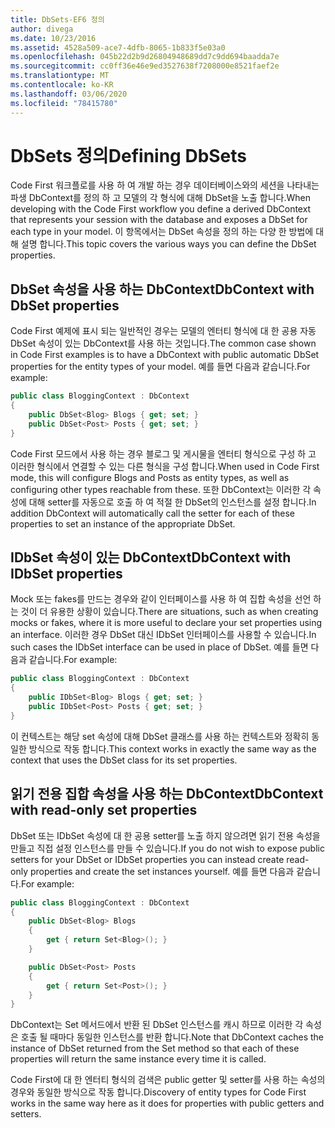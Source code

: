 ```yaml
---
title: DbSets-EF6 정의
author: divega
ms.date: 10/23/2016
ms.assetid: 4528a509-ace7-4dfb-8065-1b833f5e03a0
ms.openlocfilehash: 045b22d2b9d26804948689dd7c9dd694baadda7e
ms.sourcegitcommit: cc0ff36e46e9ed3527638f7208000e8521faef2e
ms.translationtype: MT
ms.contentlocale: ko-KR
ms.lasthandoff: 03/06/2020
ms.locfileid: "78415780"
---
```

# <a name="defining-dbsets"></a><span data-ttu-id="72695-102">DbSets 정의</span><span class="sxs-lookup"><span data-stu-id="72695-102">Defining DbSets</span></span>
<span data-ttu-id="72695-103">Code First 워크플로를 사용 하 여 개발 하는 경우 데이터베이스와의 세션을 나타내는 파생 DbContext를 정의 하 고 모델의 각 형식에 대해 DbSet을 노출 합니다.</span><span class="sxs-lookup"><span data-stu-id="72695-103">When developing with the Code First workflow you define a derived DbContext that represents your session with the database and exposes a DbSet for each type in your model.</span></span> <span data-ttu-id="72695-104">이 항목에서는 DbSet 속성을 정의 하는 다양 한 방법에 대해 설명 합니다.</span><span class="sxs-lookup"><span data-stu-id="72695-104">This topic covers the various ways you can define the DbSet properties.</span></span>  

## <a name="dbcontext-with-dbset-properties"></a><span data-ttu-id="72695-105">DbSet 속성을 사용 하는 DbContext</span><span class="sxs-lookup"><span data-stu-id="72695-105">DbContext with DbSet properties</span></span>  

<span data-ttu-id="72695-106">Code First 예제에 표시 되는 일반적인 경우는 모델의 엔터티 형식에 대 한 공용 자동 DbSet 속성이 있는 DbContext를 사용 하는 것입니다.</span><span class="sxs-lookup"><span data-stu-id="72695-106">The common case shown in Code First examples is to have a DbContext with public automatic DbSet properties for the entity types of your model.</span></span> <span data-ttu-id="72695-107">예를 들면 다음과 같습니다.</span><span class="sxs-lookup"><span data-stu-id="72695-107">For example:</span></span>  

``` csharp
public class BloggingContext : DbContext
{
    public DbSet<Blog> Blogs { get; set; }
    public DbSet<Post> Posts { get; set; }
}
```  

<span data-ttu-id="72695-108">Code First 모드에서 사용 하는 경우 블로그 및 게시물을 엔터티 형식으로 구성 하 고 이러한 형식에서 연결할 수 있는 다른 형식을 구성 합니다.</span><span class="sxs-lookup"><span data-stu-id="72695-108">When used in Code First mode, this will configure Blogs and Posts as entity types, as well as configuring other types reachable from these.</span></span> <span data-ttu-id="72695-109">또한 DbContext는 이러한 각 속성에 대해 setter를 자동으로 호출 하 여 적절 한 DbSet의 인스턴스를 설정 합니다.</span><span class="sxs-lookup"><span data-stu-id="72695-109">In addition DbContext will automatically call the setter for each of these properties to set an instance of the appropriate DbSet.</span></span>  

## <a name="dbcontext-with-idbset-properties"></a><span data-ttu-id="72695-110">IDbSet 속성이 있는 DbContext</span><span class="sxs-lookup"><span data-stu-id="72695-110">DbContext with IDbSet properties</span></span>  

<span data-ttu-id="72695-111">Mock 또는 fakes를 만드는 경우와 같이 인터페이스를 사용 하 여 집합 속성을 선언 하는 것이 더 유용한 상황이 있습니다.</span><span class="sxs-lookup"><span data-stu-id="72695-111">There are situations, such as when creating mocks or fakes, where it is more useful to declare your set properties using an interface.</span></span> <span data-ttu-id="72695-112">이러한 경우 DbSet 대신 IDbSet 인터페이스를 사용할 수 있습니다.</span><span class="sxs-lookup"><span data-stu-id="72695-112">In such cases the IDbSet interface can be used in place of DbSet.</span></span> <span data-ttu-id="72695-113">예를 들면 다음과 같습니다.</span><span class="sxs-lookup"><span data-stu-id="72695-113">For example:</span></span>  

``` csharp
public class BloggingContext : DbContext
{
    public IDbSet<Blog> Blogs { get; set; }
    public IDbSet<Post> Posts { get; set; }
}
```  

<span data-ttu-id="72695-114">이 컨텍스트는 해당 set 속성에 대해 DbSet 클래스를 사용 하는 컨텍스트와 정확히 동일한 방식으로 작동 합니다.</span><span class="sxs-lookup"><span data-stu-id="72695-114">This context works in exactly the same way as the context that uses the DbSet class for its set properties.</span></span>  

## <a name="dbcontext-with-read-only-set-properties"></a><span data-ttu-id="72695-115">읽기 전용 집합 속성을 사용 하는 DbContext</span><span class="sxs-lookup"><span data-stu-id="72695-115">DbContext with read-only set properties</span></span>  

<span data-ttu-id="72695-116">DbSet 또는 IDbSet 속성에 대 한 공용 setter를 노출 하지 않으려면 읽기 전용 속성을 만들고 직접 설정 인스턴스를 만들 수 있습니다.</span><span class="sxs-lookup"><span data-stu-id="72695-116">If you do not wish to expose public setters for your DbSet or IDbSet properties you can instead create read-only properties and create the set instances yourself.</span></span> <span data-ttu-id="72695-117">예를 들면 다음과 같습니다.</span><span class="sxs-lookup"><span data-stu-id="72695-117">For example:</span></span>  

``` csharp
public class BloggingContext : DbContext
{
    public DbSet<Blog> Blogs
    {
        get { return Set<Blog>(); }
    }

    public DbSet<Post> Posts
    {
        get { return Set<Post>(); }
    }
}
```  

<span data-ttu-id="72695-118">DbContext는 Set 메서드에서 반환 된 DbSet 인스턴스를 캐시 하므로 이러한 각 속성은 호출 될 때마다 동일한 인스턴스를 반환 합니다.</span><span class="sxs-lookup"><span data-stu-id="72695-118">Note that DbContext caches the instance of DbSet returned from the Set method so that each of these properties will return the same instance every time it is called.</span></span>  

<span data-ttu-id="72695-119">Code First에 대 한 엔터티 형식의 검색은 public getter 및 setter를 사용 하는 속성의 경우와 동일한 방식으로 작동 합니다.</span><span class="sxs-lookup"><span data-stu-id="72695-119">Discovery of entity types for Code First works in the same way here as it does for properties with public getters and setters.</span></span>  
